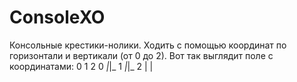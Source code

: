 ConsoleXO
=========
Консольные крестики-нолики. Ходить с помощью координат по горизонтали и вертикали (от 0 до 2).
Вот так выглядит поле с координатами:
  0 1 2
0 _|_|_
1 _|_|_
2  | | 
